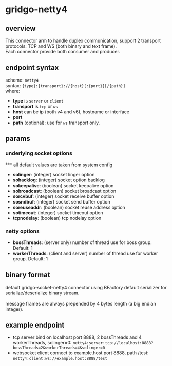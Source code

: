 # gridgo-netty4

## overview
This connector arm to handle duplex communication, support 2 transport protocols: TCP and WS (both binary and text frame). <br/>
Each connector provide both consumer and producer.

## endpoint syntax
scheme: ``netty4`` <br/>
syntax: `` {type}:{transport}://{host}[:{port}][/{path}] `` <br/>
where:
- **type** is ``server`` or ``client	``
- **transport** is ``tcp`` or ``ws``
- **host** can be ip (both v4 and v6), hostname or interface
- **port**
- **path** (optional): use for ``ws`` transport only.

## params

### underlying socket options
*** all default values are taken from system config
- **solinger**: (integer) socket linger option
- **sobacklog**: (integer) socket option backlog
- **sokeepalive**: (boolean) socket keepalive option
- **sobroadcast**: (boolean) socket broadcast option
- **sorcvbuf**: (integer) socket receive buffer option
- **sosndbuf**: (integer) socket send buffer option
- **soreuseaddr**: (boolean) socket reuse address option
- **sotimeout**: (integer) socket timeout option
- **tcpnodelay**: (boolean) tcp nodelay option

### netty options
- **bossThreads**: (server only) number of thread use for boss group. Default: 1
- **workerThreads**: (client and server) number of thread use for worker group. Default: 1

## binary format
default gridgo-socket-netty4 connector using BFactory default serializer for serialize/deserialize binary stream. 
<br/><br/>
message frames are always prepended by 4 bytes length (a big endian integer).

## example endpoint
- tcp server bind on localhost port 8888, 2 bossThreads and 4 workerThreads, solinger=0: ``netty4:server:tcp://localhost:8888?bossThreads=2&workerThreads=4&solinger=0``
- websocket client connect to example.host port 8888, path /test: ``netty4:client:ws://example.host:8888/test``
